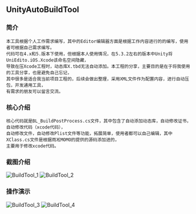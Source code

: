 ## UnityAutoBuildTool
### 简介
```
本工具根据个人工作需求编写，其中的Editor编辑器方面是根据工作内容进行的的编写，使用者可根据自己需求编写。
代码可在4.x和5.版本下使用，但根据本人使用情况，在5.3.2左右的版本中Unity将UniEdito.iOS.Xcode该命名空间隐藏，
导致在压Xcode工程时，动态库X.tbd无法自动添加。本工程的分享，主要目的是在于将我使用的工具分享，也是避免自己忘记，
其中很多是适合我当前项目工程的，后续会做出整理，采用XML文件作为配置内容，进行自动压包，开发通用工具，
有需求的朋友可以留言交流。
```

### 核心介绍
```
核心代码就是BL_BuildPostProcess.cs文件，其中包含了自动添加动态库，自动修改证书，自动修改代码（xcode代码），
自动修改文件，自动修改Plist文件等功能，拓展简单，使用者都可以自己编辑，其中XClass.cs文件是根据雨凇MOMO的提供的源码添加进的，
主要用于修改xcode代码。
```

### 截图介绍
![BuildTool_1](http://oex3qda2c.bkt.clouddn.com/BuildTool_1.png)
![BuildTool_2](http://oex3qda2c.bkt.clouddn.com/BuildTool_2.png)
### 操作演示
![BuildTool_3](http://oex3qda2c.bkt.clouddn.com/BuildTool_3.gif)
![BuildTool_4](http://oex3qda2c.bkt.clouddn.com/BuildTool_4.gif)
